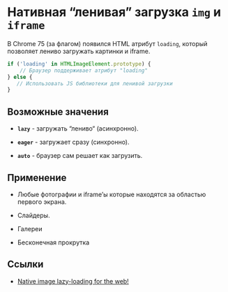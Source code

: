 # Нативная “ленивая” загрузка `img` и `iframe`



В Chrome 75 (за флагом) появился HTML атрибут `loading`, который позволяет лениво загружать картинки и iframe. 



```js
if ('loading' in HTMLImageElement.prototype) { 
    // Браузер поддерживает атрибут "loading"
} else {
   // Использовать JS библиотеки для ленивой загрузки
}
```



## Возможные значения

- **`lazy`** - загружать “лениво“ (асинхронно).

- **`eager`** - загружает сразу (синхронно).

- **`auto`** - браузер сам решает как загрузить.

  

## Применение

- Любые фотографии и iframe’ы которые находятся за областью первого экрана.

- Слайдеры.

- Галереи

- Бесконечная прокрутка

  

## Ссылки

- [Native image lazy-loading for the web!](https://addyosmani.com/blog/lazy-loading/)
